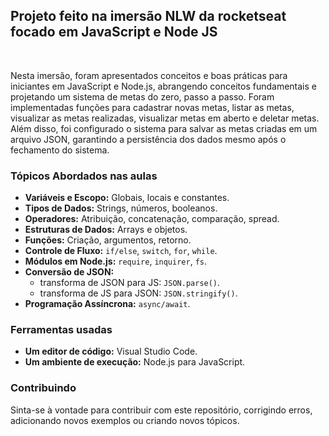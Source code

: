 ## Projeto feito na imersão NLW da rocketseat focado em JavaScript e Node JS
<br>

Nesta imersão, foram apresentados conceitos e boas práticas para iniciantes em JavaScript e Node.js, abrangendo conceitos fundamentais e projetando um sistema de metas do zero, passo a passo. Foram implementadas funções para cadastrar novas metas, listar as metas, visualizar as metas realizadas, visualizar metas em aberto e deletar metas. Além disso, foi configurado o sistema para salvar as metas criadas em um arquivo JSON, garantindo a persistência dos dados mesmo após o fechamento do sistema.

### Tópicos Abordados nas aulas

* **Variáveis e Escopo:** Globais, locais e constantes.
* **Tipos de Dados:** Strings, números, booleanos.
* **Operadores:** Atribuição, concatenação, comparação, spread.
* **Estruturas de Dados:** Arrays e objetos.
* **Funções:** Criação, argumentos, retorno.
* **Controle de Fluxo:** `if/else`, `switch`, `for`, `while`.
* **Módulos em Node.js:** `require`, `inquirer`, `fs`.
* **Conversão de JSON:**
  - transforma de JSON para JS: `JSON.parse()`.
  - transforma de JS para JSON: `JSON.stringify()`.
* **Programação Assíncrona:** `async/await`.

### Ferramentas usadas

* **Um editor de código:** Visual Studio Code.
* **Um ambiente de execução:** Node.js para JavaScript.

### Contribuindo

Sinta-se à vontade para contribuir com este repositório, corrigindo erros, adicionando novos exemplos ou criando novos tópicos.
